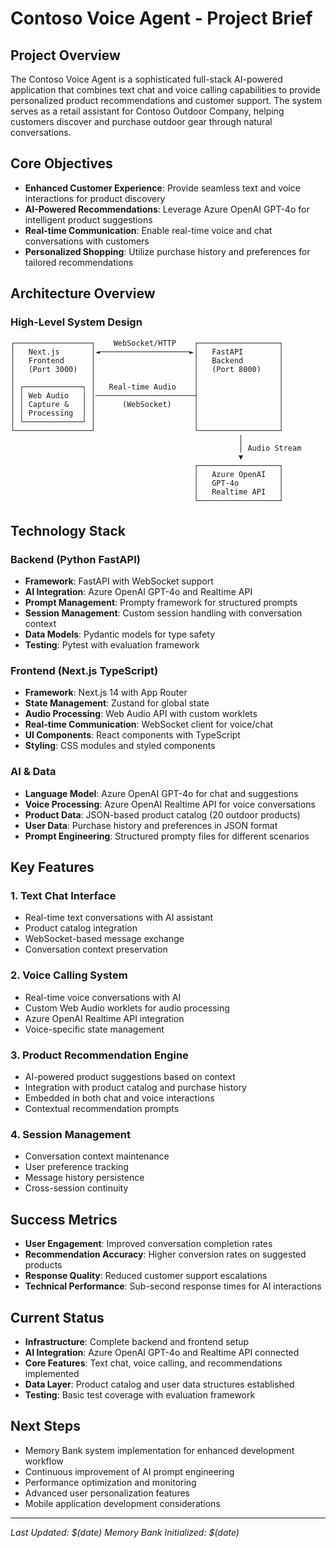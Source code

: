 # Contoso Voice Agent - Project Brief

## Project Overview

The Contoso Voice Agent is a sophisticated full-stack AI-powered application that combines text chat and voice calling capabilities to provide personalized product recommendations and customer support. The system serves as a retail assistant for Contoso Outdoor Company, helping customers discover and purchase outdoor gear through natural conversations.

## Core Objectives

- **Enhanced Customer Experience**: Provide seamless text and voice interactions for product discovery
- **AI-Powered Recommendations**: Leverage Azure OpenAI GPT-4o for intelligent product suggestions
- **Real-time Communication**: Enable real-time voice and chat conversations with customers
- **Personalized Shopping**: Utilize purchase history and preferences for tailored recommendations

## Architecture Overview

### High-Level System Design
```
┌─────────────────┐    WebSocket/HTTP    ┌──────────────────┐
│   Next.js       │◄────────────────────►│   FastAPI        │
│   Frontend      │                      │   Backend        │
│   (Port 3000)   │                      │   (Port 8000)    │
│                 │                      │                  │
│ ┌─────────────┐ │   Real-time Audio    │                  │
│ │ Web Audio   │ │──────────────────────┤                  │
│ │ Capture &   │ │      (WebSocket)     │                  │
│ │ Processing  │ │                      │                  │
│ └─────────────┘ │                      │                  │
└─────────────────┘                      └──────────────────┘
                                                   │
                                                   │ Audio Stream
                                                   ▼
                                         ┌──────────────────┐
                                         │   Azure OpenAI   │
                                         │   GPT-4o         │
                                         │   Realtime API   │
                                         └──────────────────┘
```

## Technology Stack

### Backend (Python FastAPI)
- **Framework**: FastAPI with WebSocket support
- **AI Integration**: Azure OpenAI GPT-4o and Realtime API
- **Prompt Management**: Prompty framework for structured prompts
- **Session Management**: Custom session handling with conversation context
- **Data Models**: Pydantic models for type safety
- **Testing**: Pytest with evaluation framework

### Frontend (Next.js TypeScript)
- **Framework**: Next.js 14 with App Router
- **State Management**: Zustand for global state
- **Audio Processing**: Web Audio API with custom worklets
- **Real-time Communication**: WebSocket client for voice/chat
- **UI Components**: React components with TypeScript
- **Styling**: CSS modules and styled components

### AI & Data
- **Language Model**: Azure OpenAI GPT-4o for chat and suggestions
- **Voice Processing**: Azure OpenAI Realtime API for voice conversations
- **Product Data**: JSON-based product catalog (20 outdoor products)
- **User Data**: Purchase history and preferences in JSON format
- **Prompt Engineering**: Structured prompty files for different scenarios

## Key Features

### 1. Text Chat Interface
- Real-time text conversations with AI assistant
- Product catalog integration
- WebSocket-based message exchange
- Conversation context preservation

### 2. Voice Calling System
- Real-time voice conversations with AI
- Custom Web Audio worklets for audio processing
- Azure OpenAI Realtime API integration
- Voice-specific state management

### 3. Product Recommendation Engine
- AI-powered product suggestions based on context
- Integration with product catalog and purchase history
- Embedded in both chat and voice interactions
- Contextual recommendation prompts

### 4. Session Management
- Conversation context maintenance
- User preference tracking
- Message history persistence
- Cross-session continuity

## Success Metrics

- **User Engagement**: Improved conversation completion rates
- **Recommendation Accuracy**: Higher conversion rates on suggested products
- **Response Quality**: Reduced customer support escalations
- **Technical Performance**: Sub-second response times for AI interactions

## Current Status

- **Infrastructure**: Complete backend and frontend setup
- **AI Integration**: Azure OpenAI GPT-4o and Realtime API connected
- **Core Features**: Text chat, voice calling, and recommendations implemented
- **Data Layer**: Product catalog and user data structures established
- **Testing**: Basic test coverage with evaluation framework

## Next Steps

- Memory Bank system implementation for enhanced development workflow
- Continuous improvement of AI prompt engineering
- Performance optimization and monitoring
- Advanced user personalization features
- Mobile application development considerations

---

*Last Updated: $(date)*
*Memory Bank Initialized: $(date)*
